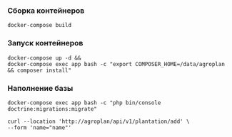 
### Сборка контейнеров
```shell script
docker-compose build
```

### Запуск контейнеров
```shell script
docker-compose up -d &&
docker-compose exec app bash -c "export COMPOSER_HOME=/data/agroplan && composer install" 
```

### Наполнение базы
```shell script
docker-compose exec app bash -c "php bin/console doctrine:migrations:migrate" 
```


```shell script
curl --location 'http://agroplan/api/v1/plantation/add' \
--form 'name="name"'
```